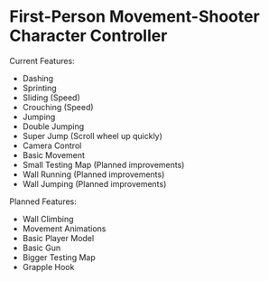 # First-Person Movement-Shooter Character Controller
Current Features:
- Dashing
- Sprinting 
- Sliding (Speed)
- Crouching (Speed)
- Jumping
- Double Jumping
- Super Jump (Scroll wheel up quickly)
- Camera Control
- Basic Movement
- Small Testing Map (Planned improvements)
- Wall Running (Planned improvements)
- Wall Jumping (Planned improvements)

Planned Features:
- Wall Climbing
- Movement Animations
- Basic Player Model
- Basic Gun
- Bigger Testing Map
- Grapple Hook
